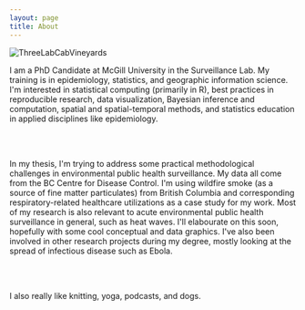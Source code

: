 ```yaml
---
layout: page
title: About
---
```



![ThreeLabCabVineyards](/img/me-cablab.jpg)

<p class="message">

I am a PhD Candidate at McGill University in the Surveillance Lab. My training is in epidemiology, statistics, and geographic information science. I'm interested in statistical computing (primarily in R), best practices in reproducible research, data visualization, Bayesian inference and computation, spatial and spatial-temporal methods, and statistics education in applied disciplines like epidemiology. 

<br>
<br>

In my thesis, I'm trying to address some practical methodological challenges in environmental public health surveillance. My data all come from the BC Centre for Disease Control. I'm using wildfire smoke (as a source of fine matter particulates) from British Columbia and corresponding respiratory-related healthcare utilizations as a case study for my work. Most of my research is also relevant to acute environmental public health surveillance in general, such as heat waves. I'll elabourate on this soon, hopefully with some cool conceptual and data graphics. I've also been involved in other research projects during my degree, mostly looking at the spread of infectious disease such as Ebola.

<br>
<br>

I also really like knitting, yoga, podcasts, and dogs.   
</p>



